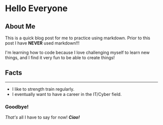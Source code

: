 # Hello Everyone

## About Me

This is a quick blog post for me to practice using markdown. Prior to this post I have **NEVER** used markdown!!!

I'm learning how to code because I love challenging myself to learn new things, and I find it very fun to be able to create things!

## Facts
---------

* I like to strength train regularly.
* I eventually want to have a career in the IT/Cyber field.

### Goodbye!
_That's_ all I have to say for now! **_Ciao!_**